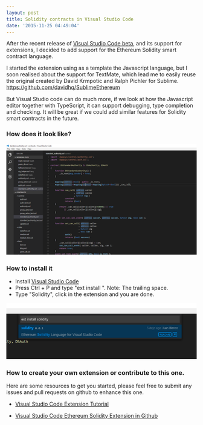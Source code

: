 ```yaml
---
layout: post
title: Solidity contracts in Visual Studio Code
date: '2015-11-25 04:49:04'
---
```


After the recent release of [Visual Studio Code beta](https://code.visualstudio.com/), and its support for extensions, I decided to add support for the Ethereum Solidity smart contract language.

I started the extension using as a template the Javascript language, but I soon realised about the support for TextMate, which lead me to easily reuse the original created by David Krmpotic and Ralph Pichler for Sublime. https://github.com/davidhq/SublimeEthereum

But Visual Studio code can do much more, if we look at how the Javascript editor together with TypeScript, it can support debugging, type completion and checking. It will be great if we could add similar features for Solidity smart contracts in the future.

### How does it look like?
![Solidity using Visual Studio Code](/content/images/2015/11/SolidityExample.PNG)

### How to install it

* Install [Visual Studio Code](https://code.visualstudio.com/)
* Press Ctrl + P and type "ext install ". Note: The trailing space.
* Type "Solidity", click in the extension and you are done.

![](/content/images/2015/11/extinstall.png)

### How to create your own extension or contribute to this one.
Here are some resources to get you started, please feel free to submit any issues and pull requests on github to enhance this one.

* [Visual Studio Code Extension Tutorial](https://code.visualstudio.com/docs/extensions/example-hello-world)

* [Visual Studio Code Ethereum Solidity Extension in Github](https://github.com/juanfranblanco/vscode-solidity)